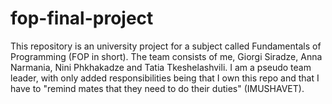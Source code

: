 # fop-final-project
This repository is an university project for a subject called Fundamentals of Programming (FOP in short).
The team consists of me, Giorgi Siradze, Anna Narmania, Nini Phkhakadze and Tatia Tkeshelashvili.
I am a pseudo team leader, with only added responsibilities being that I own this repo and that I have to "remind mates that they need to do their duties" (IMUSHAVET).
